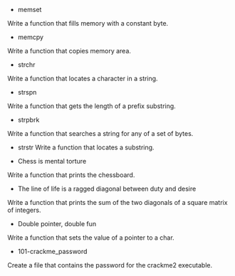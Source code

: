 - memset

Write a function that fills memory with a constant byte.

- memcpy

Write a function that copies memory area.

- strchr

Write a function that locates a character in a string.

- strspn

Write a function that gets the length of a prefix substring.

- strpbrk

Write a function that searches a string for any of a set of bytes.

- strstr
Write a function that locates a substring.

- Chess is mental torture

Write a function that prints the chessboard.

- The line of life is a ragged diagonal between duty and desire

Write a function that prints the sum of the two diagonals of a square matrix of integers.

- Double pointer, double fun

Write a function that sets the value of a pointer to a char.

- 101-crackme_password

Create a file that contains the password for the crackme2 executable.
